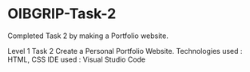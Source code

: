 # OIBGRIP-Task-2
Completed Task 2 by making a Portfolio website.

Level 1 Task 2 
Create a Personal Portfolio Website.
Technologies used : HTML, CSS 
IDE used : Visual Studio Code
